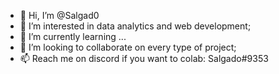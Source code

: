 - 👋 Hi, I’m @Salgad0                            
- 👀 I’m interested in data analytics and web development;
- 🌱 I’m currently learning ...
- 💞️ I’m looking to collaborate on every type of project;
- 📫 Reach me on discord if you want to colab: Salgado#9353

<!---
Salgad0/Salgad0 is a ✨ special ✨ repository because its `README.md` (this file) appears on your GitHub profile.
You can click the Preview link to take a look at your changes.
--->
